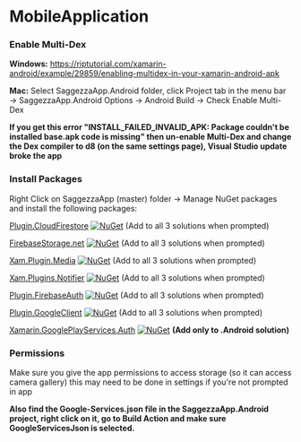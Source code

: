 # MobileApplication

<h3>Enable Multi-Dex</h3>

<b>Windows:</b> https://riptutorial.com/xamarin-android/example/29859/enabling-multidex-in-your-xamarin-android-apk

<b>Mac:</b> Select SaggezzaApp.Android folder, click Project tab in the menu bar -> SaggezzaApp.Android Options -> Android Build -> Check Enable Multi-Dex

**If you get this error "INSTALL_FAILED_INVALID_APK: Package couldn't be installed base.apk code is missing" then un-enable Multi-Dex and change the Dex compiler to d8 (on the same settings page), Visual Studio update broke the app**

<h3>Install Packages</h3>

Right Click on SaggezzaApp (master) folder -> Manage NuGet packages and install the following packages:

[Plugin.CloudFirestore](https://www.nuget.org/packages/Plugin.CloudFirestore/) [![NuGet](https://img.shields.io/nuget/vpre/Plugin.CloudFirestore.svg?label=NuGet)](https://www.nuget.org/packages/Plugin.CloudFirestore/) (Add to all 3 solutions when prompted)

[FirebaseStorage.net](https://nuget.org/packages/FirebaseStorage.net/) [![NuGet](https://img.shields.io/nuget/vpre/FirebaseStorage.net.svg?label=NuGet)](https://www.nuget.org/packages/FirebaseStorage.net/) (Add to all 3 solutions when prompted)

[Xam.Plugin.Media](https://nuget.org/packages/Xam.Plugin.Media/) [![NuGet](https://img.shields.io/nuget/vpre/Xam.Plugin.Media.svg?label=NuGet)](https://www.nuget.org/packages/Xam.Plugin.Media/) (Add to all 3 solutions when prompted)

[Xam.Plugins.Notifier](https://nuget.org/packages/Xam.Plugin.Media/) [![NuGet](https://img.shields.io/nuget/vpre/Xam.Plugins.Notifier.svg?label=NuGet)](https://www.nuget.org/package/Xam.Plugins.Notifier/) (Add to all 3 solutions when prompted)

[Plugin.FirebaseAuth](https://nuget.org/packages/Plugin.FirebaseAuth) [![NuGet](https://img.shields.io/nuget/vpre/Plugin.FirebaseAuth.svg?label=NuGet)](https://www.nuget.org/packages/Plugin.FirebaseAuth/) (Add to all 3 solutions when prompted)

[Plugin.GoogleClient](https://nuget.org/packages/Plugin.GoogleClient) [![NuGet](https://img.shields.io/nuget/vpre/Plugin.GoogleClient.svg?label=NuGet)](https://www.nuget.org/packages/Plugin.GoogleClient/) (Add to all 3 solutions when prompted)

[Xamarin.GooglePlayServices.Auth](https://nuget.org/packages/Xamarin.GooglePlayServices.Auth) [![NuGet](https://img.shields.io/nuget/vpre/Xamarin.GooglePlayServices.Auth.svg?label=NuGet)](https://www.nuget.org/packages/Xamarin.GooglePlayServices.Auth/) **(Add only to .Android solution)**
<h3>Permissions</h3>

Make sure you give the app permissions to access storage (so it can access camera gallery) this may need to be done in settings if you're not prompted in app

**Also find the Google-Services.json file in the SaggezzaApp.Android project, right click on it, go to Build Action and make sure GoogleServicesJson is selected.**
